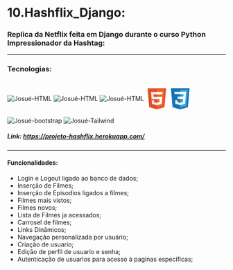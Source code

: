 # 10.Hashflix_Django:
### Replica da Netflix feita em Django durante o curso Python Impressionador da Hashtag:

------------

### Tecnologias:
<div style="display: inline_block"><br>
 <img align="center" alt="Josué-HTML" height="50" width="50" src="https://cdn.jsdelivr.net/gh/devicons/devicon/icons/python/python-original-wordmark.svg" />
 <img align="center" alt="Josué-HTML" height="50" width="50" src="https://cdn.jsdelivr.net/gh/devicons/devicon/icons/django/django-plain-wordmark.svg" />
<img align="center" alt="Josué-HTML" height="50" width="50" src="https://cdn.jsdelivr.net/gh/devicons/devicon/icons/postgresql/postgresql-original-wordmark.svg" />
<img align="center" alt="Josué-HTML" height="50" width="50" src="https://raw.githubusercontent.com/devicons/devicon/master/icons/html5/html5-original.svg">
<img align="center" alt="Josué-CSS" height="50" width="50" src="https://raw.githubusercontent.com/devicons/devicon/master/icons/css3/css3-original.svg">
</div>

<div style="display: inline_block"><br>
<img lign="center" alt="Josué-bootstrap" height="50" width="40" src="https://cdn.jsdelivr.net/gh/devicons/devicon/icons/bootstrap/bootstrap-original.svg" />
<img lign="center" alt="Josué-Tailwind" height="50" width="40" src="https://cdn.jsdelivr.net/gh/devicons/devicon/icons/tailwindcss/tailwindcss-plain.svg" />
</div>

##### Link: https://projeto-hashflix.herokuapp.com/

------------


 #### Funcionalidades:
 - Login e Logout ligado ao banco de dados;  
 - Inserção de Filmes;
 - Inserção de Episodios ligados a filmes;
 - Filmes mais vistos;
 - Filmes novos;
 - Lista de Filmes ja acessados;
 - Carrosel de filmes;
 - Links Dinâmicos;
 - Navegação personalizada por usuário;
 - Criação de usuario;
 - Edição de perfil de usuario e senha;
 - Autenticação de usuarios para acesso à paginas específicas;

 
 
